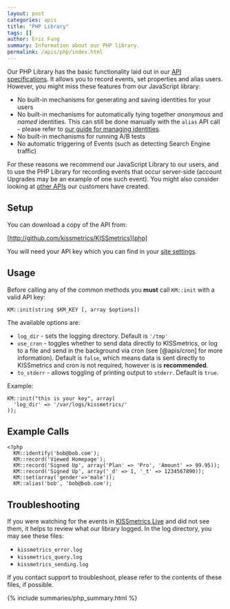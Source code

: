 ```yaml
---
layout: post
categories: apis
title: "PHP Library"
tags: []
author: Eric Fung
summary: Information about our PHP library.
permalink: /apis/php/index.html
---
```

Our PHP Library has the basic functionality laid out in our [API specifications][specs]. It allows you to record events, set properties and alias users. However, you might miss these features from our JavaScript library:

* No built-in mechanisms for generating and saving identities for your users
* No built-in mechanisms for automatically tying together *anonymous* and *named* identities. This can still be done manually with the `alias` API call - please refer to [our guide for managing identities][identity].
* No built-in mechanisms for running A/B tests
* No automatic triggering of Events (such as detecting Search Engine traffic)

For these reasons we recommend our JavaScript Library to our users, and to use the PHP Library for recording events that occur server-side (account Upgrades may be an example of one such event). You might also consider looking at [other APIs][other] our customers have created.

## Setup

You can download a copy of the API from:

[http://github.com/kissmetrics/KISSmetrics][php]

You will need your API key which you can find in your [site settings][site-settings].

## Usage

Before calling any of the common methods you **must** call `KM::init` with a valid API key:

    KM::init(string $KM_KEY [, array $options])

The available options are:

* `log_dir` - sets the logging directory. Default is `'/tmp'`
* `use_cron` - toggles whether to send data directly to KISSmetrics, or log to a file and send in the background via cron (see [@apis/cron] for more information). Default is `false`, which means data is sent directly to KISSmetrics and cron is not required, however is is **recommended**.
* `to_stderr` - allows toggling of printing output to `stderr`. Default is `true`.

Example:

    KM::init("this is your key", array(
      'log_dir' => '/var/logs/kissmetrics/'
    ));
    
## Example Calls

    <?php
      KM::identify('bob@bob.com');
      KM::record('Viewed Homepage');
      KM::record('Signed Up', array('Plan' => 'Pro', 'Amount' => 99.95));
      KM::record('Signed Up', array('_d' => 1, '_t' => 1234567890));
      KM::set(array('gender'=>'male'));
      KM::alias('bob', 'bob@bob.com');

## Troubleshooting

If you were watching for the events in [KISSmetrics Live][live] and did not see them, it helps to review what our library logged. In the log directory, you may see these files:

* `kissmetrics_error.log`
* `kissmetrics_query.log`
* `kissmetrics_sending.log`

If you contact support to troubleshoot, please refer to the contents of these files, if possible.

{% include summaries/php_summary.html %}

[specs]: /apis/specifications
[identity]: /getting-started/identity-management
[other]: /apis/other
[live]: /tools/live
[site-settings]:https://www.kissmetrics.com/settings
[php]: http://github.com/kissmetrics/KISSmetrics